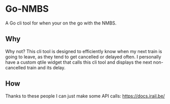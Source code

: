 # Go-NMBS
A Go cli tool for when your on the go with the NMBS.

## Why

Why not? This cli tool is designed to efficiently know when my next train is
going to leave, as they tend to get cancelled or delayed often. I personally
have a custom qtile widget that calls this cli tool and displays the next
non-cancelled train and its delay.

## How

Thanks to these people I can just make some API calls: https://docs.irail.be/
